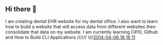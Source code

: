 ## Hi there 👋
I am creating dental EHR website for my dental office. 
I also want to learn how to build a website that will access data from different websites then consolidate that data on my website.
I am currently learning C#10, Github and How to Build CLI Applications
//////
\\\\\\\![2014-04-06 18 16 11](https://github.com/user-attachments/assets/e9900f57-93d3-426a-8ddc-fe9b700c073b)

<!--
**robodent/robodent** is a ✨ _special_ ✨ repository because its `README.md` (this file) appears on your GitHub profile.
Adding a Picture

Here are some ideas to get you started:

- 🔭 I’m currently working on ...Creating a dental EHR website for my dental office
- 🌱 I’m currently learning ...C# 10, Git and Github and Building Command Line Applications with C# and .net
- 👯 I’m looking to collaborate on ...I have not given this much thought as of yet
- 🤔 I’m looking for help with ... 
- 💬 Ask me about ...
- 📫 How to reach me: ...
- 😄 Pronouns: ...
- ⚡ Fun fact: ...
-->
